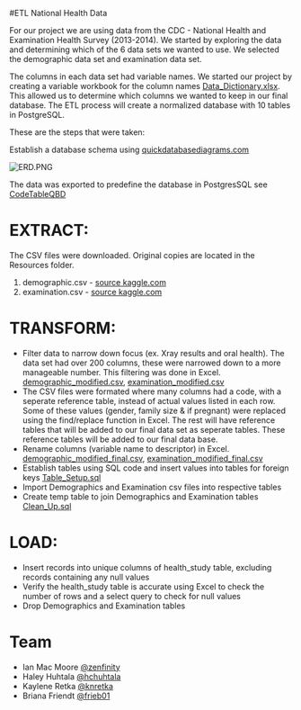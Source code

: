 #ETL National Health Data

For our project we are using data from the CDC - National Health and Examination Health Survey (2013-2014). We started by exploring the data and determining which of the 6 data sets we wanted to use. We selected the demographic data set and examination data set. 

The columns in each data set had variable names. We started our project by creating a variable workbook for the column names [Data_Dictionary.xlsx](Data_Dictionary.xlsx). This allowed us to determine which columns we wanted to keep in our final database. The ETL process will create a normalized database with 10 tables in PostgreSQL. 

These are the steps that were taken:

Establish a database schema using [quickdatabasediagrams.com](https://www.quickdatabasediagrams.com/)

![ERD.PNG](ERD.PNG)

The data was exported to predefine the database in PostgresSQL see [CodeTableQBD](CodeTableQDB.txt)

# EXTRACT: 

The CSV files were downloaded. Original copies are located in the Resources folder.
1. demographic.csv - [source kaggle.com](https://www.kaggle.com/cdc/national-health-and-nutrition-examination-survey?select=demographic.csv)
2. examination.csv - [source kaggle.com](https://www.kaggle.com/cdc/national-health-and-nutrition-examination-survey?select=examination.csv)


# TRANSFORM:

- Filter data to narrow down focus (ex. Xray results and oral health). The data set had over 200 columns, these were narrowed down to a more manageable number. This filtering was done in Excel. [demographic_modified.csv](Resources/demographic_modified.csv), [examination_modified.csv](Resources/examination.csv)
- The CSV files were formated where many columns had a code, with a seperate reference table, instead of actual values listed in each row. Some of these values (gender, family size & if pregnant) were replaced using the find/replace function in Excel. The rest will have reference tables that will be added to our final data set as seperate tables. These reference tables will be added to our final data base.  
- Rename columns (variable name to descriptor) in Excel. [demographic_modified_final.csv](Resources/demographic_modified_final.csv), [examination_modified_final.csv](Resources/examination_modified_final.csv)
- Establish tables using SQL code and insert values into tables for foreign keys [Table_Setup.sql](Table_Setup.sql)
- Import Demographics and Examination csv files into respective tables 
- Create temp table to join Demographics and Examination tables [Clean_Up.sql](Clean_Up.sql) 



# LOAD: 
- Insert records into unique columns of health_study table, excluding records containing any null values
- Verify the health_study table is accurate using Excel to check the number of rows and a select query to check for null values
- Drop Demographics and Examination tables

# Team
* Ian Mac Moore [@zenfinity](https://github.com/blueplusred)
* Haley Huhtala [@hchuhtala](https://github.com/hchuhtala)
* Kaylene Retka [@knretka](https://github.com/knretka)
* Briana Friendt [@frieb01](https://github.com/frieb01)
